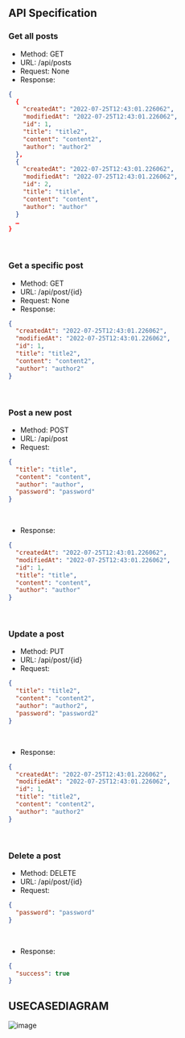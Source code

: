 ## API Specification
### Get all posts
- Method: GET
- URL: /api/posts
- Request: None
- Response:

```json
{
  {
    "createdAt": "2022-07-25T12:43:01.226062",
    "modifiedAt": "2022-07-25T12:43:01.226062",
    "id": 1,
    "title": "title2",
    "content": "content2",
    "author": "author2"
  },
  {
    "createdAt": "2022-07-25T12:43:01.226062",
    "modifiedAt": "2022-07-25T12:43:01.226062",
    "id": 2,
    "title": "title",
    "content": "content",
    "author": "author"
  }
  …
}
```
​
### Get a specific post
- Method: GET
- URL: /api/post/{id}
- Request: None
- Response:
```json
{
  "createdAt": "2022-07-25T12:43:01.226062",
  "modifiedAt": "2022-07-25T12:43:01.226062",
  "id": 1,
  "title": "title2",
  "content": "content2",
  "author": "author2"
}
```
​
### Post a new post
- Method: POST
- URL: /api/post
- Request:
```json
{
  "title": "title",
  "content": "content",
  "author": "author",
  "password": "password"
}
```
​
- Response:
```json
{
  "createdAt": "2022-07-25T12:43:01.226062",
  "modifiedAt": "2022-07-25T12:43:01.226062",
  "id": 1,
  "title": "title",
  "content": "content",
  "author": "author"
}
```
​
### Update a post
- Method: PUT
- URL: /api/post/{id}
- Request:
```json
{
  "title": "title2",
  "content": "content2",
  "author": "author2",
  "password": "password2"
}
```
​
- Response:
```json
{
  "createdAt": "2022-07-25T12:43:01.226062",
  "modifiedAt": "2022-07-25T12:43:01.226062",
  "id": 1,
  "title": "title2",
  "content": "content2",
  "author": "author2"
}
```
​
### Delete a post
- Method: DELETE
- URL: /api/post/{id}
- Request:
```json
{
  "password": "password"
}
```
​
- Response:
```json
{
  "success": true
}
```

## USECASEDIAGRAM
![image](https://github.com/KwangIlK/Spring-Tasks/assets/137765136/0b3080ad-560e-49a9-9fd6-d969fdb7b747)

